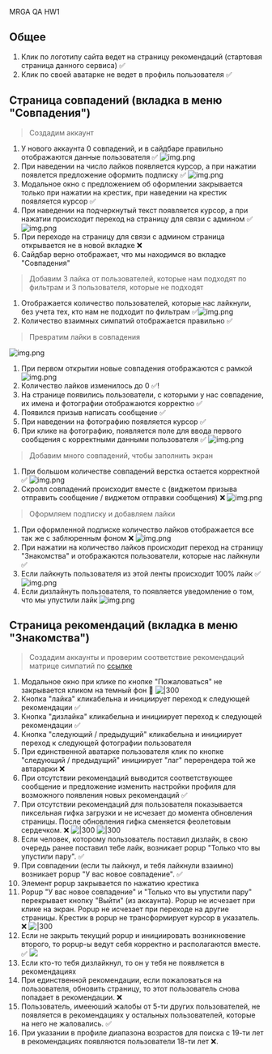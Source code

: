 MRGA QA HW1

## Общее
1. Клик по логотипу сайта ведет на страницу рекомендаций (стартовая страница данного сервиса) ✅
2. Клик по своей аватарке не ведет в профиль пользователя ✅

## Страница совпадений (вкладка в меню "Совпадения")
> Создадим аккаунт
1. У нового аккаунта 0 совпадений, и в сайдбаре правильно отображаются данные пользователя ✅ ![img.png](img/matches/zero_matches.png)
2. При наведении на число лайков появляется курсор, а при нажатии появлется предложение оформить подписку ✅ ![img.png](img/matches/buy_premium_offer.png)
3. Модальное окно с предложением об оформлении закрывается только при нажатии на крестик, при наведении на крестик появляется курсор ✅
4. При наведении на подчеркнутый текст появляется курсор, а при нажатии происходит переход на страницу для связи с админом ✅ ![img.png](img/matches/contact_admin.png)
5. При переходе на страницу для связи с админом страница открывается не в новой вкладке ❌
6. Сайдбар верно отображает, что мы находимся во вкладке "Совпадения"
> Добавим 3 лайка от пользователей, которые нам подходят по фильтрам и 3 пользователя, которые не подходят
1. Отображается количество пользователей, которые нас лайкнули, без учета тех, кто нам не подходит по фильтрам ✅![img.png](img/matches/likes_count.png)
2. Количество взаимных симпатий отображается правильно ✅
> Превратим лайки в совпадения

![img.png](img/matches/matches.png)
1. При первом открытии новые совпадения отображаются с рамкой ![img.png](img/matches/new_reaction_border.png)
2. Количество лайков изменилось до 0 ✅!
3. На странице появились пользователи, с которыми у нас совпадение, их имена и фотографии отображаются корректно ✅ 
4. Появился призыв написать сообщение ✅
5. При наведении на фотографию появляется курсор ✅
6. При клике на фотографию, появляется поле для ввода первого сообщения c корректными данными пользователя ✅ ![img.png](img/matches/first_message_widget.png)

> Добавим много совпадений, чтобы заполнить экран
1. При большом количестве совпадений верстка остается корректной ✅ ![img.png](img/matches/so_many_matches.png)
2. Скролл совпадений происходит вместе с (виджетом призыва отправить сообщение / виджетом отправки сообщения) ❌ ![img.png](img/matches/bad_croll.png)

> Оформляем подписку и добавляем лайки
1. При оформленной подписке количество лайков отображается все так же с заблюренным фоном ❌ ![img.png](img/matches/blured_background.png)
2. При нажатии на количество лайков происходит переход на страницу "Знакомства" и отображаются пользователи, которые нас лайкнули ✅
3. Если лайкнуть пользователя из этой ленты происходит 100% лайк ✅ ![img.png](img/matches/easy_like.png)
4. Если дизлайнуть пользователя, то появляется уведомление о том, что мы упустили лайк ![img.png](img/matches/missed_match.png)

## Страница рекомендаций (вкладка в меню "Знакомства")
> Создадим аккаунты и проверим соответствие рекомендаций матрице симпатий по [ссылке](https://docs.google.com/spreadsheets/d/1HA3E4RJClubSqWWZNNQRI9-ntdvByqf3/edit?usp=sharing&ouid=112647660832218954502&rtpof=true&sd=true)
1. Модальное окно при клике по кнопке "Пожаловаться" не закрывается кликом на темный фон 🤔
	![|300](./img/Pasted%20image%2020231001130631.png)
2. Кнопка "лайка" кликабельна и инициирует переход к следующей рекомендации ✅
3. Кнопка "дизлайка" кликабельна и инициирует переход к следующей рекомендации ✅
4. Кнопка "следующий / предыдущий" кликабельна и инициирует переход к следующей фотографии пользователя
5. При единственной аватарке пользователя клик по кнопке "следующий / предыдущий" инициирует "лаг" перерендера той же автарарки ❌
6. При отсутствии рекомендаций выводится соответствующее сообщение и предложение изменить настройки профиля для возможного появления новых рекомендаций ✅
7. При отсутствии рекомендаций для пользователя показывается пиксельная гифка загрузки и не исчезает до момента обновления страницы. После обновления гифка сменяется феолетовым сердечком.  ❌
![|300](./img/Pasted%20image%2020231001131024.png)
![|300](./img/Pasted%20image%2020231001131513.png)
8. Если человек, которому пользователь поставил дизлайк, в свою очередь ранее поставил тебе лайк, возникает popup "Только что вы упустили пару".  ✅
9. При совпадении (если ты лайкнул, и тебя лайкнули взаимно) возникает popup "У вас новое совпадение". ✅
10. Элемент popup закрывается по нажатию крестика 
11. Popup  "У вас новое совпадение" и "Только что вы упустили пару" перекрывает кнопку "Выйти" (из аккаунта). Popup не исчезает при клике на экран. Popup не исчезает при переходе на другие страницы. Креcтик в popup не трансформирует курсор в указатель. ❌
![|300](./img/Pasted%20image%2020231001134223.png)
12. Если не закрыть текущий popup и инициировать возникновение второго, то popup-ы ведут себя корректно и располагаются вместе. ✅
![](./img/Pasted%20image%2020231001135525.png)
13. Если кто-то тебя дизлайкнул, то он у тебя не появляется в рекомендациях
14. При единственной рекомендации, если пожаловаться на пользователя, обновить страницу, то этот пользователь снова попадает в рекомендации. ❌
15. Пользователь, имееюший жалобы от 5-ти других пользователей, не появляется в рекомендациях у остальных пользователей, которые на него не жаловались. ✅
16. При указании в профиле диапазона возрастов для поиска с 19-ти лет в рекомендациях появляются пользователи 18-ти лет ❌.

